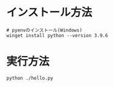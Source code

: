 ﻿# インストール方法
```
# pyenvのインストール(Windows)
winget install python --version 3.9.6
```
# 実行方法
```
python ./hello.py
```
